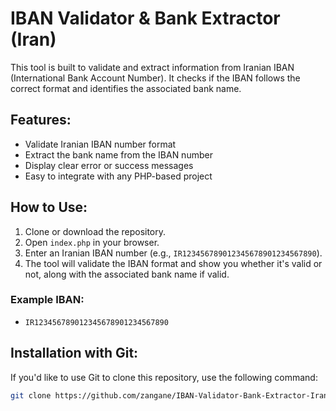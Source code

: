 # IBAN Validator & Bank Extractor (Iran)

This tool is built to validate and extract information from Iranian IBAN (International Bank Account Number). It checks if the IBAN follows the correct format and identifies the associated bank name.

## Features:
- Validate Iranian IBAN number format
- Extract the bank name from the IBAN number
- Display clear error or success messages
- Easy to integrate with any PHP-based project

## How to Use:

1. Clone or download the repository.
2. Open `index.php` in your browser.
3. Enter an Iranian IBAN number (e.g., `IR123456789012345678901234567890`).
4. The tool will validate the IBAN format and show you whether it's valid or not, along with the associated bank name if valid.

### Example IBAN:
- `IR123456789012345678901234567890`

## Installation with Git:

If you'd like to use Git to clone this repository, use the following command:

```bash
git clone https://github.com/zangane/IBAN-Validator-Bank-Extractor-Iran.git
